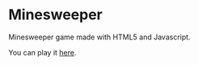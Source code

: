 # Minesweeper

Minesweeper game made with HTML5 and Javascript.

You can play it <a href="https://ruochenj001.github.io/minesweeper/">here</a>.
